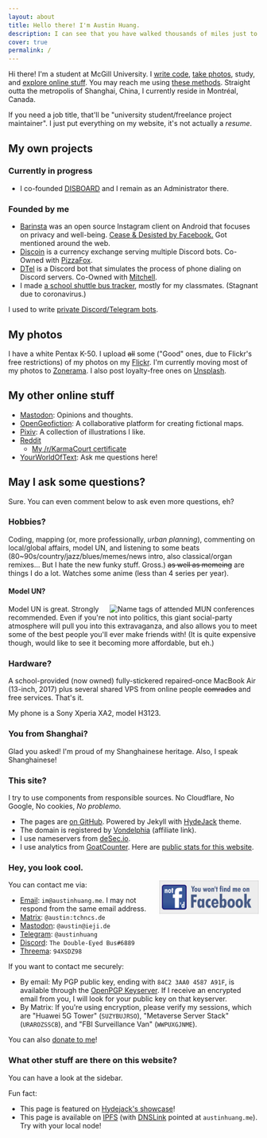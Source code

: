```yaml
---
layout: about
title: Hello there! I'm Austin Huang.
description: I can see that you have walked thousands of miles just to reach this website, but that's just my homepage. Have fun... I guess.
cover: true
permalink: /
---
```


<style>
@media ( max-width : 800px) {
    .resize1 {
        width: 150px !important;
    }
    .resize2 {
        display: none !important;
    }
}
</style>

Hi there! I'm a student at McGill University. I [write code](https://github.com/austinhuang0131), [take photos](#my-photos), study, and [explore online stuff](#my-other-online-stuff). You may reach me using [these methods](#hey-you-look-cool). Straight outta the metropolis of Shanghai, China, I currently reside in Montréal, Canada.

If you need a job title, that'll be "university student/freelance project maintainer". I just put everything on my website, it's not actually a *resume*.

## My own projects

### Currently in progress
* I co-founded [DISBOARD](https://disboard.org) and I remain as an Administrator there.

### Founded by me
* [Barinsta](./barinsta.html) was an open source Instagram client on Android that focuses on privacy and well-being. [Cease & Desisted by Facebook.](https://github.com/austinhuang0131/austinhuang0131/issues/2) Got mentioned around the web.
* [Discoin](http://discoin.gitbooks.io/docs) is a currency exchange serving multiple Discord bots. Co-Owned with [PizzaFox](https://jonah.pw).
* [DTel](https://dtel.austinhuang.me) is a Discord bot that simulates the process of phone dialing on Discord servers. Co-Owned with [Mitchell](https://github.com/mitchell3514).
* I made [a school shuttle bus tracker](https://stm.austinhuang.me), mostly for my classmates. (Stagnant due to coronavirus.)

I used to write [private Discord/Telegram bots](/services.html).

## My photos

<div class="resize2" id="myElement" style="float:right;"></div>
<script type="text/javascript" src="./assets/javascript-flickr-badge.min.js"></script>
<script type="text/javascript">
   jsFlickrBadge(document.getElementById('myElement'), {
       flickrId: '136075370@N04',
       feed: 'user',
       tags: '',
       rows: 4,
       columns: 4,
       size: 75,
       animation: 'flipX',
       animationSpeed: 1,
       animationPause: 2
     });
</script>

I have a white Pentax K-50. I upload ~~all~~ some ("Good" ones, due to Flickr's free restrictions) of my photos on my [Flickr](https://flic.kr/austin0131). I'm currently moving most of my photos to [Zonerama](https://austinhuang0131.zonerama.com). I also post loyalty-free ones on [Unsplash](https://unsplash.com/@austinhuang).

## My other online stuff

* <a rel="me" href="https://ieji.de/@austin">Mastodon</a>: Opinions and thoughts.
* [OpenGeofiction](http://opengeofiction.net/user/austinhuang/history): A collaborative platform for creating fictional maps.
* [Pixiv](https://pixiv.me/montreal0131): A collection of illustrations I like.
* [Reddit](http://reddit.com/u/austinhuang)
  * [My /r/KarmaCourt certificate](https://i.imgur.com/dJCyzex.jpg)
* [YourWorldOfText](https://www.yourworldoftext.com/~austinhuang/): Ask me questions here!

## May I ask some questions?
Sure. You can even comment below to ask even more questions, eh?

### Hobbies?
Coding, mapping (or, more professionally, *urban planning*), commenting on local/global affairs, model UN, and listening to some beats (80~90s/country/jazz/blues/memes/news intro, also classical/organ remixes... But I hate the new funky stuff. Gross.) ~~as well as memeing~~ are things I do a lot. Watches some anime (less than 4 series per year).

#### Model UN?
<img src="./assets/model_un.jpg" alt="Name tags of attended MUN conferences" align="right" width="300"/>

Model UN is great. Strongly recommended. Even if you're not into politics, this giant social-party atmosphere will pull you into this extravaganza, and also allows you to meet some of the best people you'll ever make friends with! (It is quite expensive though, would like to see it becoming more affordable, but eh.)

### Hardware?
A school-provided (now owned) fully-stickered repaired-once MacBook Air (13-inch, 2017) plus several shared VPS from online people ~~comrades~~ and free services. That's it.

My phone is a Sony Xperia XA2, model H3123.

### You from Shanghai?
Glad you asked! I'm proud of my Shanghainese heritage. Also, I speak Shanghainese!

### This site?
I try to use components from responsible sources. No Cloudflare, No Google, No cookies, *No problemo.*

* The pages are [on GitHub](https://github.com/austinhuang0131/austinhuang0131.github.io). Powered by Jekyll with [HydeJack](https://hydejack.com/) theme.
* The domain is registered by [Vondelphia](https://von.enterprises/aff.php?aff=1870) (affiliate link).
* I use nameservers from [deSec.io](https://desec.io).
* I use analytics from [GoatCounter](https://goatcounter.com). Here are [public stats for this website](https://0131.goatcounter.com).

### Hey, you look cool.

<div class="resize2" style="float:right;">
<a href="https://www.fsf.org/fb"><img src="./assets/not-fd.svg" alt="You won't find me on Facebook" width="200"/></a>
</div>

You can contact me via:

* [Email](mailto:im@austinhuang.me): `im@austinhuang.me`. I may not respond from the same email address.
* [Matrix](https://matrix.to/#/@austin:tchncs.de): `@austin:tchncs.de`
* <a rel="me" href="https://ieji.de/@austin">Mastodon</a>: `@austin@ieji.de`
* [Telegram](http://t.me/austinhuang): `@austinhuang`
* [Discord](https://discord.com/users/207484517898780672): `The Double-Eyed Bus#6889`
* [Threema](https://threema.id/94XSDZ98): `94XSDZ98`

If you want to contact me securely:

* By email: My PGP public key, ending with `84C2 3AA0 4587 A91F`, is available through the [OpenPGP Keyserver](https://keys.openpgp.org/pks/lookup?op=get&options=mr&search=0xf4c5be258540e91ab01b448584c23aa04587a91f). If I receive an encrypted email from you, I will look for your public key on that keyserver.
* By Matrix: If you're using encryption, please verify my sessions, which are "Huawei 5G Tower" (`SUZYBUJRSO`), "Metaverse Server Stack" (`URAROZSSCB`), and "FBI Surveillance Van" (`WWPUXGJNME`).

You can also [donate to me](/donate.html)!

### What other stuff are there on this website?
You can have a look at the sidebar.

Fun fact:

* This page is featured on [Hydejack's showcase](https://hydejack.com/showcase/)!
* This page is available on [IPFS](https://ipfs.io/) (with [DNSLink](https://docs.ipfs.io/concepts/dnslink/) pointed at `austinhuang.me`). Try with your local node!
